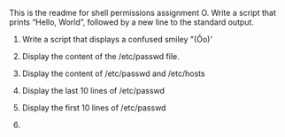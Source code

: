 This is the readme for shell permissions assignment
O. Write a script that prints “Hello, World”, followed by a new line to the standard output.

1. Write a script that displays a confused smiley "(Ôo)'

2. Display the content of the /etc/passwd file.

3. Display the content of /etc/passwd and /etc/hosts

4. Display the last 10 lines of /etc/passwd

5. Display the first 10 lines of /etc/passwd

6. 
